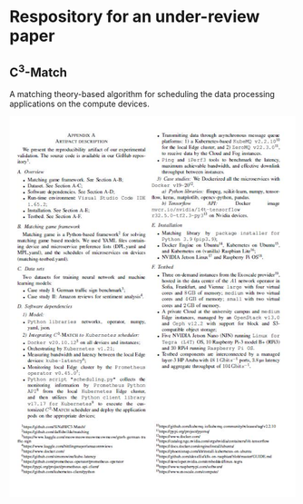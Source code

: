 # Respository for an under-review paper

## C<sup>3</sup>-Match

A matching theory-based algorithm for scheduling the data processing applications on the compute devices.


![alt text](https://raw.githubusercontent.com/SiNa88/C3-Match/main/description.png)
